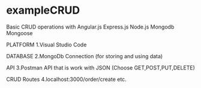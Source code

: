 # exampleCRUD

Basic CRUD operations with Angular.js Express.js Node.js Mongodb Mongoose

PLATFORM
1.Visual Studio Code

DATABASE
2.MongoDb Connection (for storing and using data)


API
3.Postman API that is work with JSON (Choose GET,POST,PUT,DELETE)


CRUD Routes
4.localhost:3000/order/create etc.

